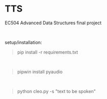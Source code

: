 # TTS
EC504 Advanced Data Structures final project

<br/>

setup/installation:

> pip install -r requirements.txt

<br/>

> pipwin install pyaudio

<br/>

>python cleo.py -s "text to be spoken"
